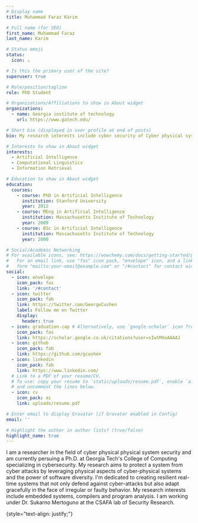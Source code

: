 ```yaml
---
# Display name
title: Muhammad Faraz Karim

# Full name (for SEO)
first_name: Muhammad Faraz
last_name: Karim

# Status emoji
status:
  icon: ☕️

# Is this the primary user of the site?
superuser: true

# Role/position/tagline
role: PhD Student 

# Organizations/Affiliations to show in About widget
organizations:
  - name: Georgia institute of technology
    url: https://www.gatech.edu/

# Short bio (displayed in user profile at end of posts)
bio: My research interests include cyber security of Cyber physical systems, embedded systems and TinyML

# Interests to show in About widget
interests:
  - Artificial Intelligence
  - Computational Linguistics
  - Information Retrieval

# Education to show in About widget
education:
  courses:
    - course: PhD in Artificial Intelligence
      institution: Stanford University
      year: 2012
    - course: MEng in Artificial Intelligence
      institution: Massachusetts Institute of Technology
      year: 2009
    - course: BSc in Artificial Intelligence
      institution: Massachusetts Institute of Technology
      year: 2008

# Social/Academic Networking
# For available icons, see: https://wowchemy.com/docs/getting-started/page-builder/#icons
#   For an email link, use "fas" icon pack, "envelope" icon, and a link in the
#   form "mailto:your-email@example.com" or "/#contact" for contact widget.
social:
  - icon: envelope
    icon_pack: fas
    link: '/#contact'
  - icon: twitter
    icon_pack: fab
    link: https://twitter.com/GeorgeCushen
    label: Follow me on Twitter
    display:
      header: true
  - icon: graduation-cap # Alternatively, use `google-scholar` icon from `ai` icon pack
    icon_pack: fas
    link: https://scholar.google.co.uk/citations?user=sIwtMXoAAAAJ
  - icon: github
    icon_pack: fab
    link: https://github.com/gcushen
  - icon: linkedin
    icon_pack: fab
    link: https://www.linkedin.com/
  # Link to a PDF of your resume/CV.
  # To use: copy your resume to `static/uploads/resume.pdf`, enable `ai` icons in `params.yaml`,
  # and uncomment the lines below.
  - icon: cv
    icon_pack: ai
    link: uploads/resume.pdf

# Enter email to display Gravatar (if Gravatar enabled in Config)
email: ''

# Highlight the author in author lists? (true/false)
highlight_name: true
---
```


I am a researcher in the field of cyber physical physical system security and am currently persuing a Ph.D. at Georgia Tech's College of Computing specializing in cybersecurity. My research aims to protect a system from cyber attacks by leveraging physical aspects of cyber-physical systems and the power of software diversity. I'm dedicated to creating resilient real-time systems that not only defend against cyber-attacks but also adapt gracefully in the face of irregular or faulty behavior. My research interests include embedded systems, compilers and program analysis. I am working under Dr. Sukarno Mertoguno at the CSAFA lab of Security Research.


{style="text-align: justify;"}
